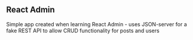 ## React Admin

Simple app created when learning React Admin - uses JSON-server for a fake REST API to allow CRUD functionality for posts and users

